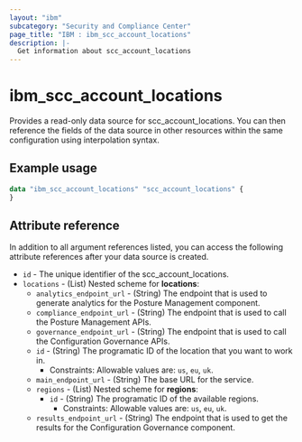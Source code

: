```yaml
---
layout: "ibm"
subcategory: "Security and Compliance Center"
page_title: "IBM : ibm_scc_account_locations"
description: |-
  Get information about scc_account_locations
---
```


# ibm_scc_account_locations

Provides a read-only data source for scc_account_locations. You can then reference the fields of the data source in other resources within the same configuration using interpolation syntax.

## Example usage

```terraform
data "ibm_scc_account_locations" "scc_account_locations" {
}
```


## Attribute reference

In addition to all argument references listed, you can access the following attribute references after your data source is created.

* `id` - The unique identifier of the scc_account_locations.
* `locations` - (List)
Nested scheme for **locations**:
	* `analytics_endpoint_url` - (String) The endpoint that is used to generate analytics for the Posture Management component.
	* `compliance_endpoint_url` - (String) The endpoint that is used to call the Posture Management APIs.
	* `governance_endpoint_url` - (String) The endpoint that is used to call the Configuration Governance APIs.
	* `id` - (String) The programatic ID of the location that you want to work in.
	  * Constraints: Allowable values are: `us`, `eu`, `uk`.
	* `main_endpoint_url` - (String) The base URL for the service.
	* `regions` - (List)
	Nested scheme for **regions**:
		* `id` - (String) The programatic ID of the available regions.
		  * Constraints: Allowable values are: `us`, `eu`, `uk`.
	* `results_endpoint_url` - (String) The endpoint that is used to get the results for the Configuration Governance component.
